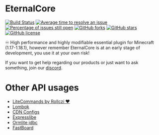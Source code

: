 # EternalCore
[![Build Status](https://github.com/EternalCodeTeam/EternalCore/actions/workflows/gradle.yml/badge.svg)](https://github.com/EternalCodeTeam/EternalCore/actions/actions/workflows/gradle.yml)
[![Average time to resolve an issue](http://isitmaintained.com/badge/resolution/EternalCodeTeam/EternalCore.svg)](http://isitmaintained.com/project/EternalCodeTeam/EternalCore "Average time to resolve an issue")
[![Percentage of issues still open](http://isitmaintained.com/badge/open/EternalCodeTeam/EternalCore.svg)](http://isitmaintained.com/project/EternalCodeTeam/EternalCore "Percentage of issues still open")
[![GitHub forks](https://img.shields.io/github/forks/EternalCodeTeam/EternalCore)](https://github.com/EternalCodeTeam/EternalCore/network)
[![GitHub stars](https://img.shields.io/github/stars/EternalCodeTeam/EternalCore)](https://github.com/EternalCodeTeam/EternalCore/stargazers)
[![GitHub license](https://img.shields.io/github/license/EternalCodeTeam/EternalCore)](https://github.com/EternalCodeTeam/EternalCore/blob/master/LICENSE)

♾️ High performance and highly modifiable essential plugin for Minecraft (1.17-1.18.1), however remember EternalCore is at an early stage of development, you use it at your own risk!

If you want to get help regarding our products or just want to ask something, join our [discord](https://discord.gg/MUCKhgFUCA).

# Other API usages
- [LiteCommands by Rollczi ❤️](https://github.com/Rollczi/LiteCommands)
- [Lombok](https://projectlombok.org/)
- [CDN Configs](https://github.com/dzikoysk/cdn)
- [Expresslibe](https://github.com/panda-lang/expressible)
- [Ormlite jdbc](https://github.com/j256/ormlite-jdbc)
- [FastBoard](https://github.com/MrMicky-FR/FastBoard)
